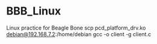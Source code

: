 # BBB_Linux
Linux practice for Beagle Bone
scp pcd_platform_drv.ko debian@192.168.7.2:/home/debian
gcc -o client -g client.c
